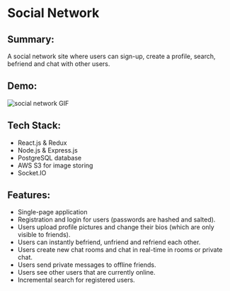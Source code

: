 # Social Network

## Summary:
A social network site where users can sign-up, create a profile, search, befriend and chat with other users. 

## Demo:
![social network GIF](./docs/social.gif)

## Tech Stack:
* React.js & Redux
* Node.js & Express.js
* PostgreSQL database
* AWS S3 for image storing
* Socket.IO

## Features:
* Single-page application
* Registration and login for users (passwords are hashed and salted).
* Users upload profile pictures and change their bios (which are only visible to friends).
* Users can instantly befriend, unfriend and refriend each other.
* Users create new chat rooms and chat in real-time in rooms or private chat.
* Users send private messages to offline friends.
* Users see other users that are currently online.
* Incremental search for registered users.
